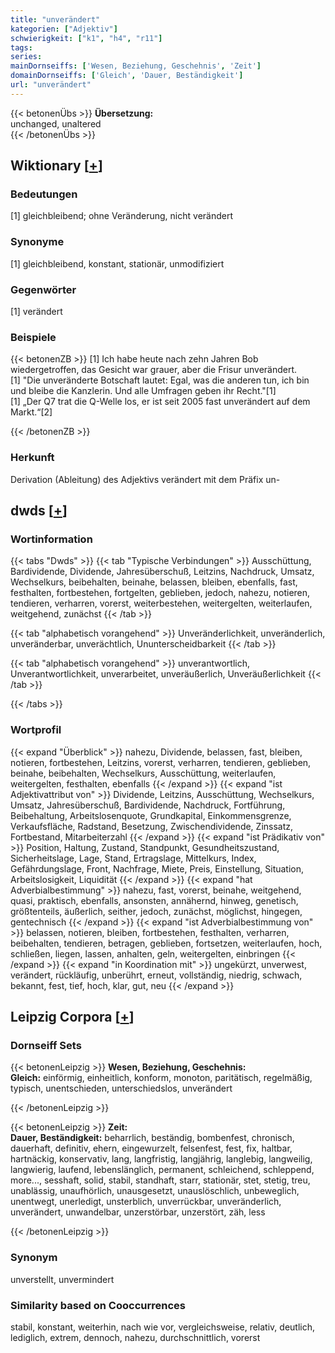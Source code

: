 ```yaml
---
title: "unverändert"
kategorien: ["Adjektiv"]
schwierigkeit: ["k1", "h4", "r11"]
tags:
series:
mainDornseiffs: ['Wesen, Beziehung, Geschehnis', 'Zeit']
domainDornseiffs: ['Gleich', 'Dauer, Beständigkeit']
url: "unverändert"
---
```


{{< betonenÜbs >}}
**Übersetzung:**  
unchanged, unaltered  
{{< /betonenÜbs >}}

## Wiktionary [[+](https://de.wiktionary.org/wiki/unverändert)]

### Bedeutungen
[1] gleichbleibend; ohne Veränderung, nicht verändert  

### Synonyme
[1] gleichbleibend, konstant, stationär, unmodifiziert  

### Gegenwörter
[1] verändert  

### Beispiele
{{< betonenZB >}}
[1] Ich habe heute nach zehn Jahren Bob wiedergetroffen, das Gesicht war grauer, aber die Frisur unverändert.  
[1] "Die unveränderte Botschaft lautet: Egal, was die anderen tun, ich bin und bleibe die Kanzlerin. Und alle Umfragen geben ihr Recht."[1]  
[1] „Der Q7 trat die Q-Welle los, er ist seit 2005 fast unverändert auf dem Markt.“[2]  

{{< /betonenZB >}}
### Herkunft
Derivation (Ableitung) des Adjektivs verändert mit dem Präfix un-  



## dwds [[+](https://www.dwds.de/wb/unverändert)]

### Wortinformation
{{< tabs "Dwds" >}}
{{< tab "Typische Verbindungen" >}}
Ausschüttung, Bardividende, Dividende, Jahresüberschuß, Leitzins, Nachdruck, Umsatz, Wechselkurs, beibehalten, beinahe, belassen, bleiben, ebenfalls, fast, festhalten, fortbestehen, fortgelten, geblieben, jedoch, nahezu, notieren, tendieren, verharren, vorerst, weiterbestehen, weitergelten, weiterlaufen, weitgehend, zunächst
{{< /tab >}}

{{< tab "alphabetisch vorangehend" >}}
Unveränderlichkeit, unveränderlich, unveränderbar, unverächtlich, Ununterscheidbarkeit
{{< /tab >}}

{{< tab "alphabetisch vorangehend" >}}
unverantwortlich, Unverantwortlichkeit, unverarbeitet, unveräußerlich, Unveräußerlichkeit
{{< /tab >}}

{{< /tabs >}}

### Wortprofil
{{< expand "Überblick" >}} nahezu, Dividende, belassen, fast, bleiben, notieren, fortbestehen, Leitzins, vorerst, verharren, tendieren, geblieben, beinahe, beibehalten, Wechselkurs, Ausschüttung, weiterlaufen, weitergelten, festhalten, ebenfalls {{< /expand >}}
{{< expand "ist Adjektivattribut von" >}} Dividende, Leitzins, Ausschüttung, Wechselkurs, Umsatz, Jahresüberschuß, Bardividende, Nachdruck, Fortführung, Beibehaltung, Arbeitslosenquote, Grundkapital, Einkommensgrenze, Verkaufsfläche, Radstand, Besetzung, Zwischendividende, Zinssatz, Fortbestand, Mitarbeiterzahl {{< /expand >}}
{{< expand "ist Prädikativ von" >}} Position, Haltung, Zustand, Standpunkt, Gesundheitszustand, Sicherheitslage, Lage, Stand, Ertragslage, Mittelkurs, Index, Gefährdungslage, Front, Nachfrage, Miete, Preis, Einstellung, Situation, Arbeitslosigkeit, Liquidität {{< /expand >}}
{{< expand "hat Adverbialbestimmung" >}} nahezu, fast, vorerst, beinahe, weitgehend, quasi, praktisch, ebenfalls, ansonsten, annähernd, hinweg, genetisch, größtenteils, äußerlich, seither, jedoch, zunächst, möglichst, hingegen, gentechnisch {{< /expand >}}
{{< expand "ist Adverbialbestimmung von" >}} belassen, notieren, bleiben, fortbestehen, festhalten, verharren, beibehalten, tendieren, betragen, geblieben, fortsetzen, weiterlaufen, hoch, schließen, liegen, lassen, anhalten, geln, weitergelten, einbringen {{< /expand >}}
{{< expand "in Koordination mit" >}} ungekürzt, unverwest, verändert, rückläufig, unberührt, erneut, vollständig, niedrig, schwach, bekannt, fest, tief, hoch, klar, gut, neu {{< /expand >}}

## Leipzig Corpora [[+](https://corpora.uni-leipzig.de/en/res?word=unverändert&corpusId=deu_newscrawl-public_2018)]

### Dornseiff Sets
{{< betonenLeipzig >}}
**Wesen, Beziehung, Geschehnis:**  
**Gleich:** einförmig, einheitlich, konform, monoton, paritätisch, regelmäßig, typisch, unentschieden, unterschiedslos, unverändert  

{{< /betonenLeipzig >}}


{{< betonenLeipzig >}}
**Zeit:**  
**Dauer, Beständigkeit:** beharrlich, beständig, bombenfest, chronisch, dauerhaft, definitiv, ehern, eingewurzelt, felsenfest, fest, fix, haltbar, hartnäckig, konservativ, lang, langfristig, langjährig, langlebig, langweilig, langwierig, laufend, lebenslänglich, permanent, schleichend, schleppend, more..., sesshaft, solid, stabil, standhaft, starr, stationär, stet, stetig, treu, unablässig, unaufhörlich, unausgesetzt, unauslöschlich, unbeweglich, unentwegt, unerledigt, unsterblich, unverrückbar, unveränderlich, unverändert, unwandelbar, unzerstörbar, unzerstört, zäh, less  

{{< /betonenLeipzig >}}

### Synonym
unverstellt, unvermindert


### Similarity based on Cooccurrences
stabil, konstant, weiterhin, nach wie vor, vergleichsweise, relativ, deutlich, lediglich, extrem, dennoch, nahezu, durchschnittlich, vorerst

